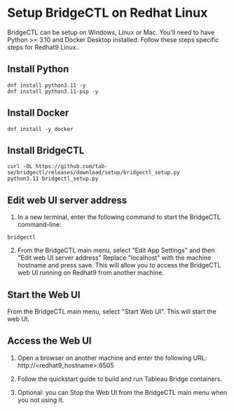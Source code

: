 # Setup BridgeCTL on Redhat Linux
BridgeCTL can be setup on Windows, Linux or Mac. You'll need to have Python >= 3.10 and Docker Desktop installed.
Follow these steps specific steps for Redhat9 Linux..


## Install Python
```
dnf install python3.11 -y
dnf install python3.11-pip -y
```

## Install Docker
```
dnf install -y docker
```

## Install BridgeCTL
```
curl -OL https://github.com/tab-se/bridgectl/releases/download/setup/bridgectl_setup.py
python3.11 bridgectl_setup.py
```

## Edit web UI server address
1) In a new terminal, enter the following command to start the BridgeCTL command-line:
```
bridgectl
```

2) From the BridgeCTL main menu, select "Edit App Settings" and then "Edit web UI server address"
Replace "localhost" with the machine hostname and press save. This will allow you to access the BridgeCTL web UI running on Redhat9 from another machine.

## Start the Web UI
From the BridgeCTL main menu, select "Start Web UI". This will start the web UI.

## Access the Web UI
1) Open a browser on another machine and enter the following URL:
http://<redhat9_hostname>:8505

2) Follow the quickstart guide to build and run Tableau Bridge containers.

3) Optional: you can Stop the Web UI from the BridgeCTL main menu when you not using it.
